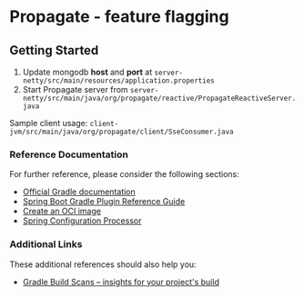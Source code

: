 # Propagate - feature flagging 

## Getting Started

1. Update mongodb **host** and **port** at `server-netty/src/main/resources/application.properties`
2. Start Propagate server from `server-netty/src/main/java/org/propagate/reactive/PropagateReactiveServer.java`

Sample client usage: `client-jvm/src/main/java/org/propagate/client/SseConsumer.java`

### Reference Documentation
For further reference, please consider the following sections:

* [Official Gradle documentation](https://docs.gradle.org)
* [Spring Boot Gradle Plugin Reference Guide](https://docs.spring.io/spring-boot/docs/2.4.1/gradle-plugin/reference/html/)
* [Create an OCI image](https://docs.spring.io/spring-boot/docs/2.4.1/gradle-plugin/reference/html/#build-image)
* [Spring Configuration Processor](https://docs.spring.io/spring-boot/docs/2.4.1/reference/htmlsingle/#configuration-metadata-annotation-processor)

### Additional Links
These additional references should also help you:

* [Gradle Build Scans – insights for your project's build](https://scans.gradle.com#gradle)

